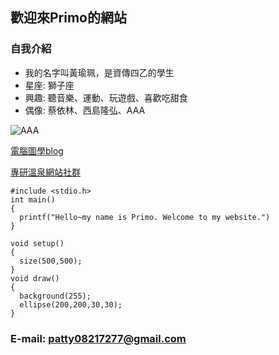 ## 歡迎來Primo的網站

### 自我介紹
- 我的名字叫黃瑜珮，是資傳四乙的學生
- 星座: 獅子座
- 興趣: 聽音樂、運動、玩遊戲、喜歡吃甜食
- 偶像: 蔡依林、西島隆弘、AAA



![AAA](https://img.imageimg.net/artist/aaa/img/profile.jpg)


[電腦圖學blog](https://2019graphics.blogspot.com/2019/06/week17_29.html)

[專研溫泉網站社群](https://www.instagram.com/travel_hotspring/)



```
#include <stdio.h>
int main()
{
  printf("Hello~my name is Primo. Welcome to my website.")
}
```

```Processing
void setup()
{
  size(500,500);
}
void draw()
{
  background(255);
  ellipse(200,200,30,30);
}
```

### E-mail: patty08217277@gmail.com
